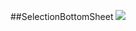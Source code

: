 ##SelectionBottomSheet
[![](https://jitpack.io/v/Ahmed3Elshaer/SelectionBottomSheet.svg)](https://jitpack.io/#Ahmed3Elshaer/SelectionBottomSheet)
